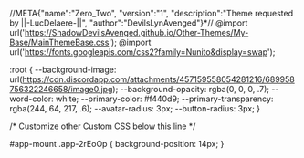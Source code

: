 //META{"name":"Zero_Two", "version":"1", "description":"Theme requested by ||-LucDelaere-||", "author":"DevilsLynAvenged"}*//
@import url('https://ShadowDevilsAvenged.github.io/Other-Themes/My-Base/MainThemeBase.css');
@import url('https://fonts.googleapis.com/css2?family=Nunito&display=swap');


:root {
    --background-image: url(https://cdn.discordapp.com/attachments/457159558054281216/689958756322246658/image0.jpg);
    --background-opacity: rgba(0, 0, 0, .7);
    --word-color: white;
    --primary-color: #f440d9;
    --primary-transparency: rgba(244, 64, 217, .6);
    --avatar-radius: 3px;
    --button-radius: 3px;
}

/* Customize other Custom CSS below this line */

#app-mount .app-2rEoOp {
  background-position: 14px;
}
